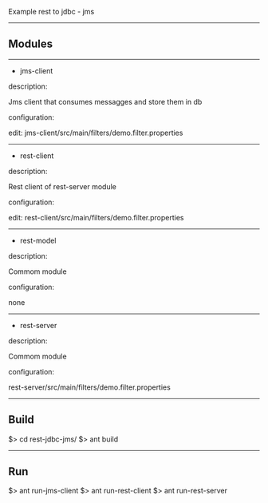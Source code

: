 Example rest to jdbc - jms

--------------------------
Modules
--------------------------

-----

- jms-client

description:

Jms client that consumes messagges and store them in db

configuration: 

edit: jms-client/src/main/filters/demo.filter.properties

-----

- rest-client

description:

Rest client of rest-server module

configuration: 

edit: rest-client/src/main/filters/demo.filter.properties

-----

- rest-model

description:

Commom module

configuration:

none

-----

- rest-server

description:

Commom module

configuration:

rest-server/src/main/filters/demo.filter.properties

--------------------------
Build
--------------------------

$> cd rest-jdbc-jms/
$> ant build

--------------------------
Run
--------------------------

$> ant run-jms-client
$> ant run-rest-client
$> ant run-rest-server
